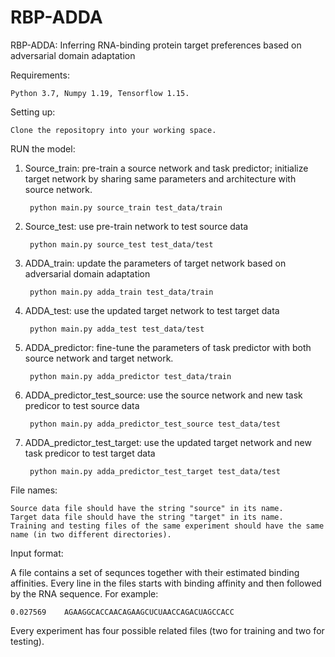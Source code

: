 # RBP-ADDA
RBP-ADDA: Inferring RNA-binding protein target preferences based on adversarial domain adaptation

	
Requirements:

	Python 3.7, Numpy 1.19, Tensorflow 1.15.

Setting up:

	Clone the repositopry into your working space.
	
RUN the model:
1. Source_train: pre-train a source network and task predictor; initialize target network by sharing same parameters and architecture with source network.

		python main.py source_train test_data/train


2. Source_test: use pre-train network to test source data

		python main.py source_test test_data/test
		
		
3. ADDA_train: update the parameters of target network based on adversarial domain adaptation

		python main.py adda_train test_data/train
		
4. ADDA_test: use the updated target network to test target data

		python main.py adda_test test_data/test
		
5. ADDA_predictor: fine-tune the parameters of task predictor with both source network and target network.

		python main.py adda_predictor test_data/train
		
6. ADDA_predictor_test_source: use the source network and new task predicor to test source data 

		python main.py adda_predictor_test_source test_data/test
		
7. ADDA_predictor_test_target: use the updated target network and new task predicor to test target data 

		python main.py adda_predictor_test_target test_data/test

File names:

	Source data file should have the string "source" in its name.
	Target data file should have the string "target" in its name.
	Training and testing files of the same experiment should have the same name (in two different directories).

Input format:

A file contains a set of sequnces together with their estimated binding affinities. Every line in the files starts with binding affinity and then followed by the RNA sequence. For example:

	0.027569	AGAAGGCACCAACAGAAGCUCUAACCAGACUAGCCACC


Every experiment has four possible related files (two for training and two for testing).

